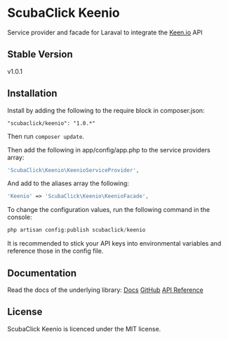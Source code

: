 ScubaClick Keenio
=================

Service provider and facade for Laraval to integrate the [Keen.io](https://keen.io) API

Stable Version
--------------
v1.0.1

Installation
------------

Install by adding the following to the require block in composer.json:
```
"scubaclick/keenio": "1.0.*"
```

Then run `composer update`.

Then add the following in app/config/app.php to the service providers array:
```php
'ScubaClick\Keenio\KeenioServiceProvider',
```

And add to the aliases array the following:
```php
'Keenio' => 'ScubaClick\Keenio\KeenioFacade',
```

To change the configuration values, run the following command in the console:
```php
php artisan config:publish scubaclick/keenio
```
It is recommended to stick your API keys into environmental variables and reference those in the config file.

Documentation
-------------
Read the docs of the underlying library:
[Docs](https://keen.io/docs)
[GitHub](https://github.com/keenlabs/KeenClient-PHP)
[API Reference](https://keen.io/docs/api/reference)

License
-------

ScubaClick Keenio is licenced under the MIT license.

